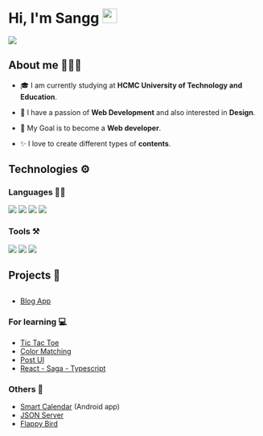 
# Hi, I'm Sangg <img src="https://github.com/TheDudeThatCode/TheDudeThatCode/blob/master/Assets/Hi.gif" width="29px">

![](https://i.ibb.co/m4rkydj/1080x360.jpg)

## About me 🧑🏼‍💻

- 🎓 I am currently studying at **HCMC University of Technology and Education**.

- 🌱 I have a passion of **Web Development** and also interested in **Design**.

- 🎯 My Goal is to become a **Web developer**.

- ✨ I love to create different types of **contents**.

## Technologies ⚙️

### Languages ✍🏼

<img src="https://img.icons8.com/color/35/000000/html-5--v1.png"/> <img src="https://img.icons8.com/color/35/000000/css3.png"/> <img src="https://img.icons8.com/color/35/000000/javascript--v1.png"/> <img src="https://img.icons8.com/color/35/000000/typescript--v1.png"/>

### Tools ⚒️

<img src="https://img.icons8.com/fluency/35/000000/visual-studio-code-2019.png"/> <img src="https://img.icons8.com/color/35/000000/git.png"/> <img src="https://img.icons8.com/color/35/000000/github.png"/>

## Projects 📑

## 
  - [Blog App](https://blogapp1.vercel.app)

### For learning 💻
  - [Tic Tac Toe](https://github.com/ngocsang1201/tic-tac-toe)
  - [Color Matching](https://github.com/ngocsang1201/color-matching)
  - [Post UI](https://github.com/ngocsang1201/post-ui)
  - [React - Saga - Typescript](https://github.com/ngocsang1201/redux-saga-typescript)

### Others 📝
  - [Smart Calendar](https://github.com/ngocsang1201/smart-calendar) (Android app)
  - [JSON Server](https://github.com/ngocsang1201/json-server)
  - [Flappy Bird](https://github.com/ngocsang1201/flappy-bird)
